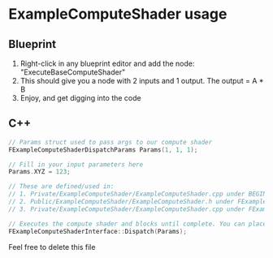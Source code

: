 # ExampleComputeShader usage

## Blueprint

1. Right-click in any blueprint editor and add the node: "ExecuteBaseComputeShader"
2. This should give you a node with 2 inputs and 1 output. The output = A * B
3. Enjoy, and get digging into the code

## C++

```cpp
// Params struct used to pass args to our compute shader
FExampleComputeShaderDispatchParams Params(1, 1, 1);

// Fill in your input parameters here
Params.XYZ = 123;

// These are defined/used in:
// 1. Private/ExampleComputeShader/ExampleComputeShader.cpp under BEGIN_SHADER_PARAMETER_STRUCT
// 2. Public/ExampleComputeShader/ExampleComputeShader.h under FExampleComputeShaderDispatchParams
// 3. Private/ExampleComputeShader/ExampleComputeShader.cpp under FExampleComputeShaderInterface::DispatchRenderThread

// Executes the compute shader and blocks until complete. You can place outputs in the params struct
FExampleComputeShaderInterface::Dispatch(Params);
```

Feel free to delete this file
